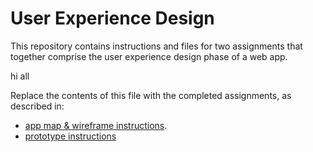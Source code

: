 # User Experience Design

This repository contains instructions and files for two assignments that together comprise the user experience design phase of a web app.

hi all

Replace the contents of this file with the completed assignments, as described in:

- [app map & wireframe instructions](instructions-0a-app-map-wireframes.md).
- [prototype instructions](instructions-0b-prototyping.md)
